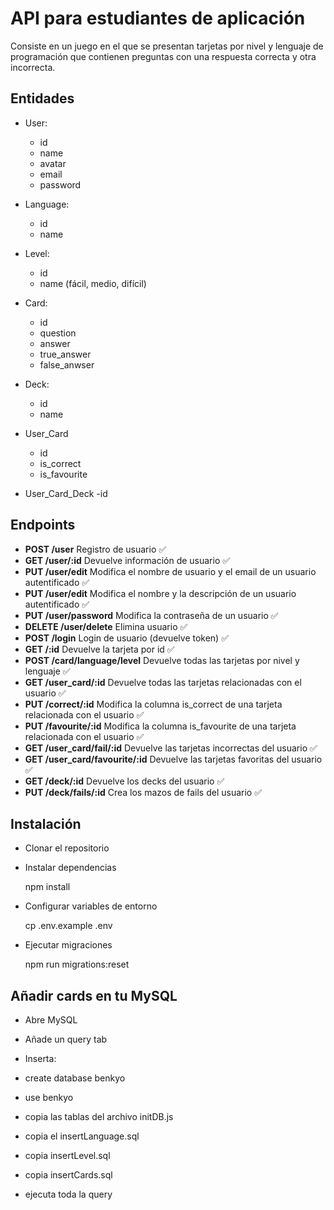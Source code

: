 # API para estudiantes de aplicación

Consiste en un juego en el que se presentan tarjetas
por nivel y lenguaje de programación que contienen preguntas
con una respuesta correcta y otra incorrecta.

## Entidades

- User:
  - id
  - name
  - avatar
  - email
  - password

- Language:
  - id
  - name

- Level:
  - id
  - name (fácil, medio, difícil)

- Card:
  - id
  - question
  - answer
  - true_answer
  - false_anwser
  
- Deck:
  - id
  - name

- User_Card
  - id
  - is_correct
  - is_favourite

- User_Card_Deck 
  -id
  

## Endpoints

- **POST /user**  Registro de usuario ✅
- **GET /user/:id** Devuelve información de usuario ✅
- **PUT /user/edit** Modifica el nombre de usuario y el email de un usuario autentificado ✅
- **PUT /user/edit** Modifica el nombre y la descripción de un usuario autentificado ✅
- **PUT /user/password** Modifica la contraseña de un usuario ✅
- **DELETE /user/delete** Elimina usuario ✅
- **POST /login**  Login de usuario (devuelve token) ✅
- **GET /:id**  Devuelve la tarjeta por id ✅
- **POST /card/language/level**  Devuelve todas las tarjetas por nivel y lenguaje ✅
- **GET /user_card/:id** Devuelve todas las tarjetas relacionadas con el usuario ✅
- **PUT /correct/:id** Modifica la columna is_correct de una tarjeta relacionada con el usuario ✅
- **PUT /favourite/:id** Modifica la columna is_favourite de una tarjeta relacionada con el usuario ✅
- **GET /user_card/fail/:id** Devuelve las tarjetas incorrectas del usuario ✅
- **GET /user_card/favourite/:id** Devuelve las tarjetas favoritas del usuario ✅
- **GET /deck/:id** Devuelve los decks del usuario ✅
- **PUT /deck/fails/:id** Crea los mazos de fails del usuario ✅



## Instalación

- Clonar el repositorio

- Instalar dependencias

  npm install

- Configurar variables de entorno

  cp .env.example .env

- Ejecutar migraciones

  npm run migrations:reset
 

## Añadir cards en tu MySQL

- Abre MySQL 

- Añade un query tab

- Inserta:

- create database benkyo

- use benkyo

- copia las tablas del archivo initDB.js

- copia el insertLanguage.sql

- copia insertLevel.sql

- copia insertCards.sql

- ejecuta toda la query 